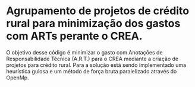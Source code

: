 ﻿# Agrupamento de projetos de crédito rural para minimização dos gastos com ARTs perante o CREA.

O objetivo desse código é minimizar o gasto com Anotações de Responsabilidade Técnica (A.R.T.) para o CREA mediante a criação de projetos para crédito rural. Para a solução está sendo implementado uma heurística gulosa e um método de força bruta paralelizado através do OpenMp.
